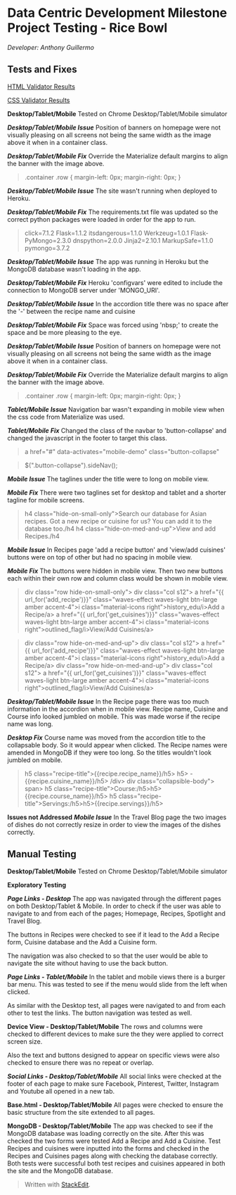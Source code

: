 # Data Centric Development Milestone Project Testing - Rice Bowl

*Developer: Anthony Guillermo*

## Tests and Fixes

[HTML Validator Results](https://validator.w3.org/nu/?doc=https%3A%2F%2Fabg-ricebowl.herokuapp.com%2F)

[CSS Validator Results](http://www.css-validator.org/validator?uri=https%3A%2F%2Fabg-ricebowl.herokuapp.com%2F&profile=css21&usermedium=all&warning=1&lang=en)
 
**Desktop/Tablet/Mobile** 
Tested on Chrome Desktop/Tablet/Mobile simulator

***Desktop/Tablet/Mobile Issue***
Position of banners on homepage were not visually pleasing on all screens not being the same width as the image above it when in a container class.

***Desktop/Tablet/Mobile Fix***
Override the Materialize default margins to align the banner with the image above.

>.container  .row {
margin-left: 0px;
margin-right: 0px;
}

***Desktop/Tablet/Mobile Issue***
The site wasn't running when deployed to Heroku.

***Desktop/Tablet/Mobile Fix***
The requirements.txt file was updated so the correct python packages were loaded in order for the app to run.

>click=7.1.2
Flask=1.1.2
itsdangerous=1.1.0
Werkzeug=1.0.1
Flask-PyMongo=2.3.0
dnspython=2.0.0
Jinja2=2.10.1
MarkupSafe=1.1.0
pymongo=3.7.2

***Desktop/Tablet/Mobile Issue***
The app was running in Heroku but the MongoDB database wasn't loading in the app.

***Desktop/Tablet/Mobile Fix***
Heroku 'configvars' were edited to include the connection to MongoDB server under 'MONGO_URI'.

***Desktop/Tablet/Mobile Issue***
In the accordion title there was no space after the '-' between the recipe name and cuisine

***Desktop/Tablet/Mobile Fix***
Space was forced using 'nbsp;' to create the space and be more pleasing to the eye.

***Desktop/Tablet/Mobile Issue***
Position of banners on homepage were not visually pleasing on all screens not being the same width as the image above it when in a container class.

***Desktop/Tablet/Mobile Fix***
Override the Materialize default margins to align the banner with the image above.

>.container  .row {
margin-left: 0px;
margin-right: 0px;
}

***Tablet/Mobile Issue***
Navigation bar wasn't expanding in mobile view when the css code from Materialize was used.

***Tablet/Mobile Fix***
Changed the class of the navbar to 'button-collapse' and changed the javascript in the footer to target this class.

>a  href="#"  data-activates="mobile-demo"  class="button-collapse"

>$(".button-collapse").sideNav();

***Mobile Issue***
The taglines under the title were to long on mobile view.

***Mobile Fix***
There were two taglines set for desktop and tablet and a shorter tagline for mobile screens.

>h4  class="hide-on-small-only">Search our database for Asian recipes. Got a new recipe or cuisine for us? You can add it to the database too./h4
h4  class="hide-on-med-and-up">View and add Recipes./h4

***Mobile Issue***
In Recipes page 'add a recipe button' and 'view/add cuisines' buttons were on top of other but had no spacing in mobile view.

***Mobile Fix***
The buttons were hidden in mobile view. Then two new buttons each within their own row and column class would be shown in mobile view.

>div  class="row hide-on-small-only">
div  class="col s12">
a  href="{{ url_for('add_recipe')}}"  class="waves-effect waves-light btn-large amber accent-4">i  class="material-icons right">history_edu/i>Add a Recipe/a>
a  href="{{ url_for('get_cuisines')}}"  class="waves-effect waves-light btn-large amber accent-4">i  class="material-icons right">outlined_flag/i>View/Add Cuisines/a>

>div  class="row hide-on-med-and-up">
div  class="col s12">
a  href="{{ url_for('add_recipe')}}"  class="waves-effect waves-light btn-large amber accent-4">i  class="material-icons right">history_edu/i>Add a Recipe/a>
div  class="row hide-on-med-and-up">
div  class="col s12">
a  href="{{ url_for('get_cuisines')}}"  class="waves-effect waves-light btn-large amber accent-4">i  class="material-icons right">outlined_flag/i>View/Add Cuisines/a>


***Desktop/Tablet/Mobile Issue***
In the Recipe page there was too much information in the accordion when in mobile view. Recipe name, Cuisine and Course info looked jumbled on mobile. This was made worse if the recipe name was long. 

***Desktop Fix***
 Course name was moved from the accordion title to the collapsable body. So it would appear when clicked. The Recipe names were amended in MongoDB if they were too long. So the titles wouldn't look jumbled on mobile.

>h5  class="recipe-title">{{recipe.recipe_name}}/h5>  h5>&nbsp;- {{recipe.cuisine_name}}/h5>
/div>
div  class="collapsible-body">
span>
h5  class="recipe-title">Course:/h5>h5>{{recipe.course_name}}/h5>
h5  class="recipe-title">Servings:/h5>h5>{{recipe.servings}}/h5> 

**Issues not Addressed**
***Mobile Issue***
In the Travel Blog page the two images of dishes do not correctly resize in order to view the images of the dishes correctly.

## Manual Testing

**Desktop/Tablet/Mobile** 
Tested on Chrome Desktop/Tablet/Mobile simulator

**Exploratory Testing**

***Page Links - Desktop***
The app was navigated through the different pages on both Desktop/Tablet & Mobile. In order to check if the user was able to navigate to and from each of the pages; Homepage, Recipes, Spotlight and Travel Blog. 

The buttons in Recipes were checked to see if it lead to the Add a Recipe form, Cuisine database and the Add a Cuisine form.

The navigation was also checked to so that the user would  be able to navigate the site without having to use the back button.

***Page Links - Tablet/Mobile***
In the tablet and mobile views there is a burger bar menu. This was tested to see if the menu would slide from the left when clicked.

As similar with the Desktop test, all pages were navigated to and from each other to test the links. The button navigation was tested as well.

**Device View - Desktop/Tablet/Mobile**
The rows and columns were checked to different devices to make sure the they were applied to correct screen size.

Also the text and buttons designed to appear on specific views were also checked to ensure there was no repeat or overlap.

 ***Social Links - Desktop/Tablet/Mobile***
All social links were checked at the footer of each page to make sure Facebook, Pinterest, Twitter, Instagram and Youtube all opened in a new tab.

**Base.html - Desktop/Tablet/Mobile**
All pages were checked to ensure the basic structure from the site extended to all pages.

**MongoDB - Desktop/Tablet/Mobile**
The app was checked to see if the MongoDB database was loading correctly on the site. After this was checked the two forms were tested Add a Recipe and Add a Cuisine. Test Recipes and cuisines were inputted into the forms and checked in the Recipes and Cuisines pages along with checking the database correctly. Both tests were successful both test recipes and cuisines appeared in both the site and the MongoDB database.

> Written with [StackEdit](https://stackedit.io/).